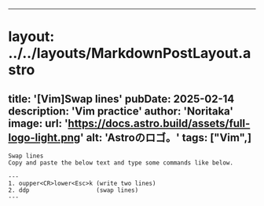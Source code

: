 
---
# layout: ../../layouts/MarkdownPostLayout.astro
title: '[Vim]Swap lines'
pubDate: 2025-02-14
description: 'Vim practice'
author: 'Noritaka'
image:
    url: 'https://docs.astro.build/assets/full-logo-light.png'
    alt: 'Astroのロゴ。'
tags: ["Vim",]
---


```
Swap lines
Copy and paste the below text and type some commands like below.

---
1. oupper<CR>lower<Esc>k (write two lines)
2. ddp                   (swap lines)
---
```
